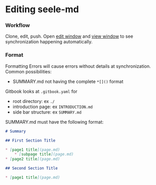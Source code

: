 # Editing seele-md 

### Workflow

Clone, edit, push. 
Open [edit window](https://app.gitbook.com/@seeletech/spaces) and [view window](https://seeletech.gitbook.io/wiki/) to see synchronization happening automatically.

### Format 

Formatting Errors will cause errors without details at synchronization. Common possibilities:
- SUMMARY.md not having the complete `*[]()` format

Gitbook looks at `.gitbook.yaml` for
- root directory: ex `./`
- introduction page: ex `INTRODUCTION.md`
- side bar structure: ex `SUMMARY.md`

SUMMARY.md must have the following format:

```markdown
# Summary

## First Section Title

* [page1 title](page.md)
    * [subpage title](page.md)
* [page2 title](page.md)

## Second Section Title

* [page1 title](page.md)
```


